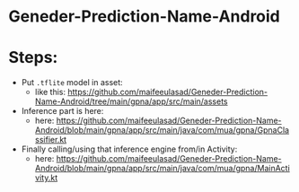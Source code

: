 # Geneder-Prediction-Name-Android

# Steps:
 - Put `.tflite` model in asset:
   - like this: https://github.com/maifeeulasad/Geneder-Prediction-Name-Android/tree/main/gpna/app/src/main/assets
 - Inference part is here:
   - here: https://github.com/maifeeulasad/Geneder-Prediction-Name-Android/blob/main/gpna/app/src/main/java/com/mua/gpna/GpnaClassifier.kt 
 - Finally calling/using that inference engine from/in Activity:
   - here: https://github.com/maifeeulasad/Geneder-Prediction-Name-Android/blob/main/gpna/app/src/main/java/com/mua/gpna/MainActivity.kt
